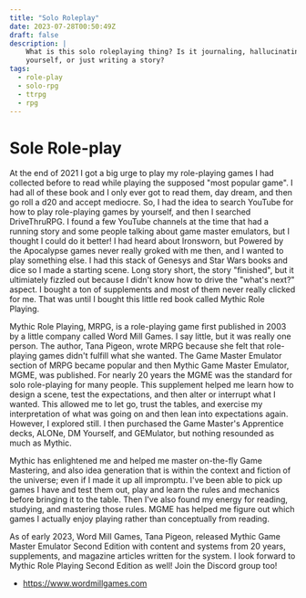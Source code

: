 ```yaml
---
title: "Solo Roleplay"
date: 2023-07-28T00:50:49Z
draft: false
description: |
    What is this solo roleplaying thing? Is it journaling, hallucinating by
    yourself, or just writing a story?
tags:
  - role-play
  - solo-rpg
  - ttrpg
  - rpg
---
```

# Sole Role-play

At the end of 2021 I got a big urge to play my role-playing games I had
collected before to read while playing the supposed "most popular game". I had
all of these book and I only ever got to read them, day dream, and then go roll
a d20 and accept mediocre. So, I had the idea to search YouTube for how to play
role-playing games by yourself, and then I searched DriveThruRPG. I found a few
YouTube channels at the time that had a running story and some people talking
about game master emulators, but I thought I could do it better! I had heard
about Ironsworn, but Powered by the Apocalypse games never really groked with me
then, and I wanted to play something else. I had this stack of Genesys and Star
Wars books and dice so I made a starting scene. Long story short, the story
"finished", but it ultimiately fizzled out because I didn't know how to drive
the "what's next?" aspect. I bought a ton of supplements and most of them never
really clicked for me. That was until I bought this little red book called
Mythic Role Playing.

Mythic Role Playing, MRPG, is a role-playing game first published in 2003 by a
little company called Word Mill Games. I say little, but it was really one
person. The author, Tana Pigeon, wrote MRPG because she felt that role-playing
games didn't fulfill what she wanted. The Game Master Emulator section of MRPG
became popular and then Mythic Game Master Emulator, MGME, was published. For
nearly 20 years the MGME was the standard for solo role-playing for many people.
This supplement helped me learn how to design a scene, test the expectations,
and then alter or interrupt what I wanted. This allowed me to let go, trust the
tables, and exercise my interpretation of what was going on and then lean into
expectations again. However, I explored still. I then purchased the Game
Master's Apprentice decks, ALONe, DM Yourself, and GEMulator, but nothing
resounded as much as Mythic.

Mythic has enlightened me and helped me master on-the-fly Game Mastering, and
also idea generation that is within the context and fiction of the universe;
even if I made it up all impromptu. I've been able to pick up games I have and
test them out, play and learn the rules and mechanics before bringing it to the
table. Then I've also found my energy for reading, studying, and mastering those
rules. MGME has helped me figure out which games I actually enjoy playing rather
than conceptually from reading.

As of early 2023, Word Mill Games, Tana Pigeon, released Mythic Game Master
Emulator Second Edition with content and systems from 20 years, supplements, and
magazine articles written for the system. I look forward to Mythic Role Playing
Second Edition as well! Join the Discord group too!

- https://www.wordmillgames.com
